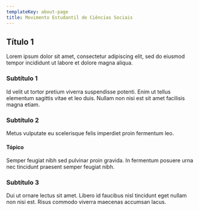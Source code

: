 ```yaml
---
templateKey: about-page
title: Movimento Estudantil de Ciências Sociais
---
```

## Título 1

Lorem ipsum dolor sit amet, consectetur adipiscing elit, sed do eiusmod tempor incididunt ut labore et dolore magna aliqua.

### Subtítulo 1

Id velit ut tortor pretium viverra suspendisse potenti.  Enim ut tellus elementum sagittis vitae et leo duis. Nullam non nisi est sit amet facilisis magna etiam.

### Subtítulo 2

Metus vulputate eu scelerisque felis imperdiet proin fermentum leo.

#### Tópico

Semper feugiat nibh sed pulvinar proin gravida. In fermentum posuere urna nec tincidunt praesent semper feugiat nibh.

### Subtítulo 3

Dui ut ornare lectus sit amet. Libero id faucibus nisl tincidunt eget nullam non nisi est. Risus commodo viverra maecenas accumsan lacus.
